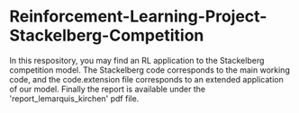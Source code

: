 # Reinforcement-Learning-Project-Stackelberg-Competition

In this respository, you may find an RL application to the Stackelberg competition model.
The Stackelberg code corresponds to the main working code, and the code.extension file corresponds to an extended application of our model. Finally the report is available under the 'report_lemarquis_kirchen' pdf file.
